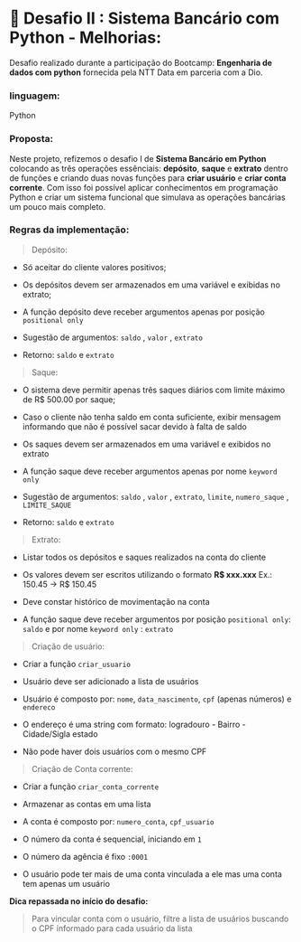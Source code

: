 # 🏦 Desafio II : Sistema Bancário com Python - Melhorias:



Desafio realizado durante a participação do Bootcamp: **Engenharia de dados com python** fornecida pela NTT Data em parceria com a Dio.



### linguagem:

  Python 



### Proposta:



Neste projeto, refizemos o desafio I de **Sistema Bancário em Python** colocando as três operações essênciais: **depósito**, **saque** e **extrato** dentro de funções e criando duas novas funções para **criar usuário** e **criar conta corrente**. Com isso foi possível aplicar conhecimentos em programação Python e criar um sistema funcional que simulava as operações bancárias um pouco mais completo. 



### Regras da implementação:

> Depósito: 

* Só aceitar do cliente valores positivos;

* Os depósitos devem ser armazenados em uma variável e exibidas no extrato;

* A função depósito deve receber argumentos apenas por posição `positional only` 

* Sugestão de argumentos: `saldo` , `valor` , `extrato`

* Retorno: `saldo` e `extrato`

 

> Saque:

* O sistema deve permitir apenas três saques diários com limite máximo de R$ 500.00 por saque;

* Caso o cliente não tenha saldo em conta suficiente, exibir mensagem informando que não é possível sacar devido à falta de saldo

* Os saques devem ser armazenados em uma variável e exibidos no extrato

* A função saque deve receber argumentos apenas por nome `keyword only`

* Sugestão de argumentos: `saldo` , `valor` , `extrato`, `limite`, `numero_saque` , `LIMITE_SAQUE`

* Retorno: `saldo` e `extrato`



>Extrato:

* Listar todos os depósitos e saques realizados na conta do cliente

* Os valores devem ser escritos utilizando o formato **R$ xxx.xxx** Ex.: 150.45 -> R$ 150.45

* Deve constar histórico de movimentação na conta

* A função saque deve receber argumentos por posição `positional only`: `saldo` e por nome `keyword only` : `extrato`



> Criação de usuário:

* Criar a função `criar_usuario`

* Usuário deve ser adicionado a lista de usuários

* Usuário é composto por: `nome`, `data_nascimento`, `cpf` (apenas números) e `endereco`

* O endereço é uma string com formato: logradouro - Bairro - Cidade/Sigla estado

* Não pode haver dois usuários com o mesmo CPF 



> Criação de Conta corrente:

* Criar a função `criar_conta_corrente`

* Armazenar as contas em uma lista 

* A conta é composto por: `numero_conta`, `cpf_usuario`

* O número da conta é sequencial, iniciando em `1`

* O número da agência é fixo `:0001`

* O usuário pode ter mais de uma conta vinculada a ele mas uma conta tem apenas um usuário



**Dica repassada no início do desafio:**

> Para vincular conta com o usuário, filtre a lista de usuários buscando o CPF informado para cada usuário da lista
